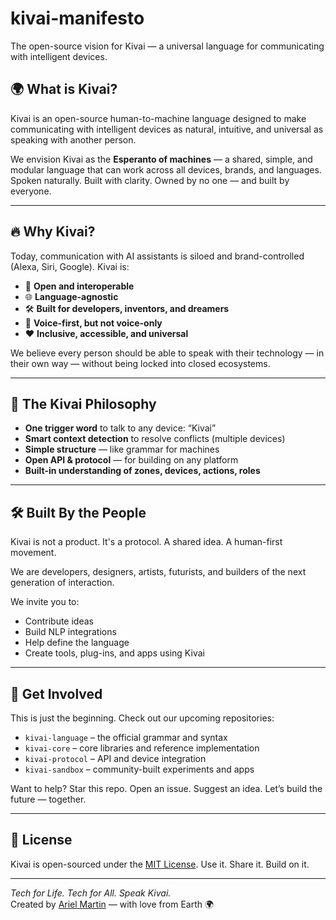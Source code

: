 # kivai-manifesto
The open-source vision for Kivai — a universal language for communicating with intelligent devices.

## 🌍 What is Kivai?

Kivai is an open-source human-to-machine language designed to make communicating with intelligent devices as natural, intuitive, and universal as speaking with another person.

We envision Kivai as the **Esperanto of machines** — a shared, simple, and modular language that can work across all devices, brands, and languages. Spoken naturally. Built with clarity. Owned by no one — and built by everyone.

---

## 🔥 Why Kivai?

Today, communication with AI assistants is siloed and brand-controlled (Alexa, Siri, Google). Kivai is:

- 🧠 **Open and interoperable**  
- 🌐 **Language-agnostic**  
- 🛠️ **Built for developers, inventors, and dreamers**  
- 📣 **Voice-first, but not voice-only**  
- ❤️ **Inclusive, accessible, and universal**

We believe every person should be able to speak with their technology — in their own way — without being locked into closed ecosystems.

---

## 🧩 The Kivai Philosophy

- **One trigger word** to talk to any device: “Kivai”
- **Smart context detection** to resolve conflicts (multiple devices)
- **Simple structure** — like grammar for machines
- **Open API & protocol** — for building on any platform
- **Built-in understanding of zones, devices, actions, roles**

---

## 🛠️ Built By the People

Kivai is not a product. It's a protocol. A shared idea. A human-first movement.

We are developers, designers, artists, futurists, and builders of the next generation of interaction.

We invite you to:

- Contribute ideas
- Build NLP integrations
- Help define the language
- Create tools, plug-ins, and apps using Kivai

---

## 🚀 Get Involved

This is just the beginning. Check out our upcoming repositories:

- `kivai-language` – the official grammar and syntax
- `kivai-core` – core libraries and reference implementation
- `kivai-protocol` – API and device integration
- `kivai-sandbox` – community-built experiments and apps

Want to help? Star this repo. Open an issue. Suggest an idea. Let’s build the future — together.

---

## 📜 License

Kivai is open-sourced under the [MIT License](LICENSE). Use it. Share it. Build on it.

---
*Tech for Life. Tech for All. Speak Kivai.*  
Created by [Ariel Martin](https://github.com/ArielMartin-Tech4Life) — with love from Earth 🌍
